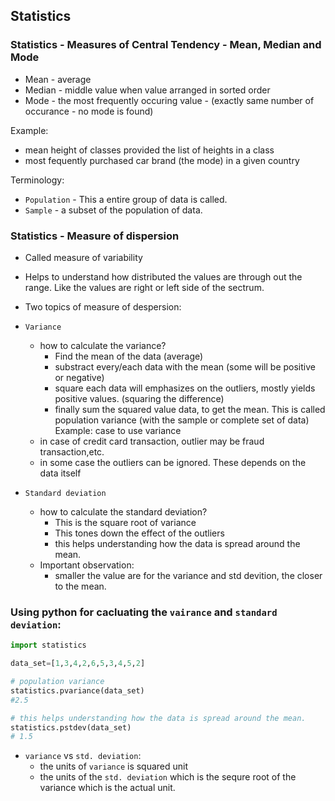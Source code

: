 ## Statistics
 
### Statistics - Measures of Central Tendency - Mean, Median and Mode
 - Mean - average
 - Median - middle value when value arranged in sorted order
 - Mode - the most frequently occuring value 
         - (exactly same number of occurance - no mode is found)
   
 
 Example: 
   - mean height of classes provided the list of heights in a class
   - most fequently purchased car brand (the mode) in a given country

Terminology:
 - `Population` - This a entire group of data is called.
 - `Sample` - a subset of the population of data.

### Statistics - Measure of dispersion 
   - Called measure of variability
   - Helps to understand how distributed the values are through out the range. Like the values are right or left side of the sectrum.
-  Two topics of measure of despersion:
  - `Variance` 
     - how to calculate the variance?
       - Find the mean of the data (average)
       - substract every/each data with the mean  (some will be positive or negative)
       - square each data will emphasizes on the outliers, mostly yields positive values. (squaring the difference)
       - finally sum the squared value data, to get the mean. This is called population variance (with the sample or complete set of data)
    Example: case to use variance
      - in case of credit card transaction, outlier may be fraud transaction,etc.
      - in some case the outliers can be ignored. These depends on the data itself
      
  - `Standard deviation` 
    - how to calculate the standard deviation?
      - This is the square root of variance
      - This tones down the effect of the outliers
      - this helps understanding how the data is spread around the mean.
    - Important observation:
      - smaller the value are for the variance and std devition, the closer to the mean.

### Using python for cacluating the `vairance` and `standard deviation`:
```py
import statistics

data_set=[1,3,4,2,6,5,3,4,5,2]

# population variance
statistics.pvariance(data_set)
#2.5

# this helps understanding how the data is spread around the mean.
statistics.pstdev(data_set)
# 1.5
```

 - `variance` vs `std. deviation`:
   - the units of `variance` is squared unit
   - the units of the `std. deviation` which is the sequre root of the variance which is the actual unit.

